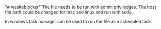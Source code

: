 "# wesiteblocker" 
The file needs to be run with admin priviledges. The host file path could be changed for mac and linux and run with sudo.

In windows task manager can be used to run the file as a scheduled task.
